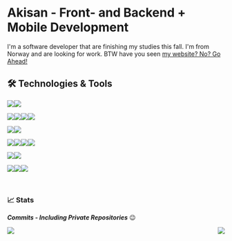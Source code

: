 # Akisan - Front- and Backend + Mobile Development

I'm a software developer that are finishing my studies this fall. I'm from Norway and are looking for work. BTW have you seen [my website? No? Go Ahead!](https://www.akisan.ml/) 

## 🛠️ Technologies & Tools

![](https://img.shields.io/badge/OS-Linux-informational?style=flat&logo=Linux&logoColor=white&color=2bbc8a)![](https://img.shields.io/badge/OS-Windows-informational?style=flat&logo=Windows&logoColor=white&color=2bbc8a)

![](https://img.shields.io/badge/Code-Python-informational?style=flat&logo=Python&logoColor=white&color=2bbc8a)![](https://img.shields.io/badge/Code-Java-informational?style=flat&logo=Java&logoColor=white&color=2bbc8a)![](https://img.shields.io/badge/Code-Kotlin-informational?style=flat&logo=Kotlin&logoColor=white&color=2bbc8a)![](https://img.shields.io/badge/Code-C-informational?style=flat&logo=c&logoColor=white&color=2bbc8a)

![](https://img.shields.io/badge/Mobile%20Dev-Android%20Native-informational?style=flat&logo=android&logoColor=white&color=2bbc8a)![](https://img.shields.io/badge/Mobile%20Dev-Flutter-informational?style=flat&logo=flutter&logoColor=white&color=2bbc8a)

![](https://img.shields.io/badge/Tools-Atom-informational?style=flat&logo=Atom&logoColor=white&color=2bbc8a)![](https://img.shields.io/badge/Tools-VS%20Code-informational?style=flat&logo=visual-studio-code&logoColor=white&color=2bbc8a)![](https://img.shields.io/badge/Tools-Android%20Studio-informational?style=flat&logo=android-studio&logoColor=white&color=2bbc8a)![](https://img.shields.io/badge/Tools-Flutter-informational?style=flat&logo=flutter&logoColor=white&color=2bbc8a)

![](https://img.shields.io/badge/Design-Figma-informational?style=flat&logo=figma&logoColor=white&color=2bbc8a)![](https://img.shields.io/badge/Design-Adobe%20XD-informational?style=flat&logo=adobe-xd&logoColor=white&color=2bbc8a)

![](https://img.shields.io/badge/Web-HTML-informational?style=flat&logo=Html5&logoColor=white&color=2bbc8a)![](https://img.shields.io/badge/Web-CSS-informational?style=flat&logo=css3&logoColor=white&color=2bbc8a)![](https://img.shields.io/badge/Web-Bootstrap-informational?style=flat&logo=bootstrap&logoColor=white&color=2bbc8a)

<br>

### 📈 Stats

***Commits - Including Private Repositories***  😉

<a href="https://github.com/Akisan98/Akisan98/">
  <img align="left" src="https://github-readme-stats.vercel.app/api?username=Akisan98&show_icons=true&count_private=true" />
</a>
<a href="https://github.com/Akisan98/Akisan98/">
  <img align="right" src="https://github-readme-stats.vercel.app/api/top-langs/?username=Akisan98&layout=compact" />
</a>

